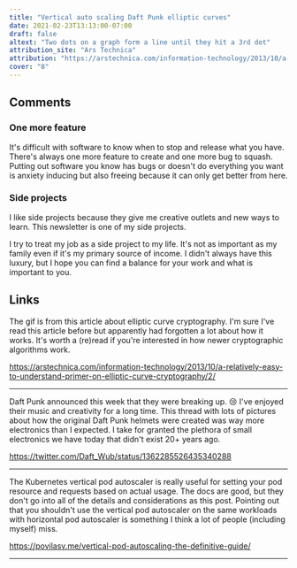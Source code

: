 ```yaml
---
title: "Vertical auto scaling Daft Punk elliptic curves"
date: 2021-02-23T13:13:00-07:00
draft: false
altext: "Two dots on a graph form a line until they hit a 3rd dot"
attribution_site: "Ars Technica"
attribution: "https://arstechnica.com/information-technology/2013/10/a-relatively-easy-to-understand-primer-on-elliptic-curve-cryptography/"
cover: "8"
---
```


## Comments
### One more feature
It's difficult with software to know when to stop and release what you have.
There's always one more feature to create and one more bug to squash.
Putting out software you know has bugs or doesn't do everything you want is anxiety inducing but also freeing because it can only get better from here.

### Side projects
I like side projects because they give me creative outlets and new ways to learn.
This newsletter is one of my side projects.

I try to treat my job as a side project to my life.
It's not as important as my family even if it's my primary source of income.
I didn't always have this luxury, but I hope you can find a balance for your work and what is important to you.

## Links
The gif is from this article about elliptic curve cryptography.
I'm sure I've read this article before but apparently had forgotten a lot about how it works.
It's worth a (re)read if you're interested in how newer cryptographic algorithms work.

https://arstechnica.com/information-technology/2013/10/a-relatively-easy-to-understand-primer-on-elliptic-curve-cryptography/2/

---

Daft Punk announced this week that they were breaking up. 😢
I've enjoyed their music and creativity for a long time.
This thread with lots of pictures about how the original Daft Punk helmets were created was way more electronics than I expected.
I take for granted the plethora of small electronics we have today that didn't exist 20+ years ago.

https://twitter.com/Daft_Wub/status/1362285526435340288

---

The Kubernetes vertical pod autoscaler is really useful for setting your pod resource and requests based on actual usage.
The docs are good, but they don't go into all of the details and considerations as this post.
Pointing out that you shouldn't use the vertical pod autoscaler on the same workloads with horizontal pod autoscaler is something I think a lot of people (including myself) miss.

https://povilasv.me/vertical-pod-autoscaling-the-definitive-guide/

---
